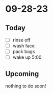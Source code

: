 # 09-28-23
## Today
- [ ] rinse off
- [ ] wash face
- [ ] pack bags
- [ ] wake up 5:00
## Upcoming
nothing to do soon!  
